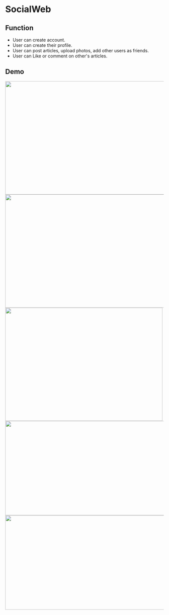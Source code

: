 SocialWeb
===

Function
---
-   User can create account.
-   User can create their profile.
-   User can post articles, upload photos, add other users as friends.
-   User can Like or comment on other's articles.

Demo
---
<img style="vertical-align:middle;" width="600" height="360" src="https://github.com/near77/SocialWeb/blob/master/W1.PNG"/>

<img style="vertical-align:middle;" width="600" height="360" src="https://github.com/near77/SocialWeb/blob/master/W2.PNG"/>

<img style="vertical-align:middle;" width="500" height="360" src="https://github.com/near77/SocialWeb/blob/master/W4.PNG"/>

<img style="vertical-align:middle;" width="600" height="300" src="https://github.com/near77/SocialWeb/blob/master/W6.PNG"/>

<img style="vertical-align:middle;" width="600" height="300" src="https://github.com/near77/SocialWeb/blob/master/W7.PNG"/>
